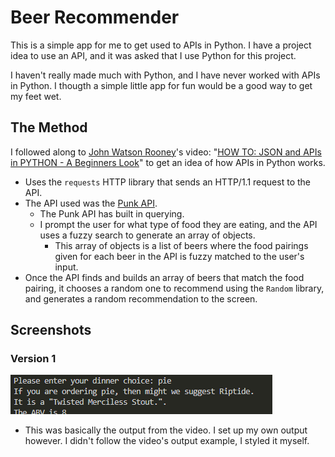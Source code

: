 # Beer Recommender

This is a simple app for me to get used to APIs in Python. I have a project idea to use an API, and it was asked that I use Python for this project.

I haven't really made much with Python, and I have never worked with APIs in Python. I thougth a simple little app for fun would be a good way to get my feet wet.

## The Method

I followed along to [John Watson Rooney](https://www.youtube.com/@JohnWatsonRooney)'s video: "[HOW TO: JSON and APIs in PYTHON - A Beginners Look](https://www.youtube.com/watch?v=YgO5ff9sp7A)" to get an idea of how APIs in Python works.

- Uses the `requests` HTTP library that sends an HTTP/1.1 request to the API.
- The API used was the [Punk API](https://punkapi.com/documentation/v2).
  - The Punk API has built in querying.
  - I prompt the user for what type of food they are eating, and the API uses a fuzzy search to generate an array of objects.
    - This array of objects is a list of beers where the food pairings given for each beer in the API is fuzzy matched to the user's input.
- Once the API finds and builds an array of beers that match the food pairing, it chooses a random one to recommend using the `Random` library, and generates a random recommendation to the screen.

## Screenshots

### Version 1

![Beer Recommendation Output Image, Version 1](v1_screenshot.png)

- This was basically the output from the video. I set up my own output however. I didn't follow the video's output example, I styled it myself.
